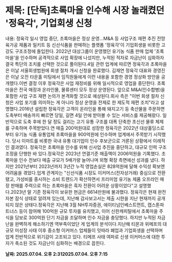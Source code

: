 # **제목: [단독]초록마을 인수해 시장 놀래켰던 '정육각', 기업회생 신청**

  내용: 정육각 일시 영업 중단, 초록마을은 정상 운영...M&A 등 사업구조 재편 추진 전망육가공 제품과 밀키트 등 신선식품을 판매하는 플랫폼 '정육각'이 기업회생을 비롯한 고강도 구조조정에 돌입한다. 2022년 대상그룹이 운영했던 유기농 식품 판매 업체 '초록마을'을 인수하며 공격적으로 사업 확장에 나섰지만, 누적된 적자로 자금난이 심화하자 결국 특단의 조치를 선택한 것으로 풀이된다.4일 관련 업계에 따르면 정육각과 초록마을은 이날 서울회생법원에 회생 절차 개시 신청을 완료했다. 김재연 정육각 대표와 경영진은 이날 오전 타운홀 미팅에서 임직원들에게 이런 내용을 포함한 경영 정상화 방안을 공개헸다.이번 결정 이후 정육각은 사업 재정비를 위해 일시적으로 영업을 중단한다. 초록마을은 전국 매장과 온라인몰, 물류센터 모두 정상 운영된다. 앞으로 M&A(인수합병)을 포함한 사업 구조 재편 논의가 본격화할 것으로 예상된다.회사 측은 "이번 회생 절차 신청은 사업 포기를 의미하는 게 아니라 정상 운영을 전제로 한 제도적 재편 조치"라고 설명했다.2016년 설립한 정육각은 고객이 온라인을 통해 돼지고기 등 축산물을 주문하면 도축부터 배송까지 빠르면 당일, 길면 4일 안에 받아볼 수 있는 서비스를 제공해왔다. 일반적으로 도축 후에 한 달 정도 걸리는 고기 유통 구조를 대폭 단축한 초신선 물류 체제를 구축하며 주목받았다.연 매출 200억원대로 성장한 정육각은 2022년 대상홀딩스로부터 유기농 식품 유통업체 초록마을을 900억원에 인수하며 업계에서 주목받기 시작했다. 당시 이마트를 비롯한 국내 유통 대기업이 인수 후보군으로 거론된 상황에서 이례적인 결과였다. 정육각은 초록마을 인수를 위해 신사업 추진을 중단하고, 대규모 인력 구조조정을 단행한 바 있다.정육각은 2023년 연결기준 매출액이 2006억원을 기록했다. 초록마을 인수 전보다 매출 규모가 5배가량 늘어나며 외형 확장 측면에선 성과를 냈다. 하지만 2021년부터 2023년까지 3년간 누적 영업손실은 828억원에 달해 수익성 확보엔 어려움을 겪었다.업계 관계자는 "신선식품 시장도 이커머스(전자상거래) 중심으로 전환됐고, 가성비를 중시하는 소비 트렌드가 확산하면서 프리미엄 유기농 제품 오프라인 매장 판매를 주력으로 하는 초록마을은 흑자 전환이 어려운 상황이었다"고 설명했다.2023년 말 기준 정육각이 보유한 현금은 6614만원에 불과했다. 정육각은 현재 완전 자본 잠식 상태로 알려져 있는데, 지난해 감사보고서는 제출 시한을 지난 현재까지 공개되지 않은 상태다.정육각은 지난해 3월 NH투자증권, 에이티넘인베스트먼트, 캡스톤파트너스 등이 참여해 100억원 규모 투자를 유치했고, 이어 신한캐피탈에서 초록마을 주식을 담보로 300억원 단기 자금을 조달하며 인수 자금을 충당했다. 하지만 누적된 자금난을 완벽하게 해소하기엔 역부족이었단 게 업계의 분석이다.지난해 티몬과 위메프의 대규모 미성장 사태 이후 중소형 이커머스 업체들이 잇따라 폐업과 기업회생을 선택하며 업계 전반적으로 위기감이 고조되고 있다. 티메프 사태 여파로 신생 이커머스에 대한 투자가 축소된 것도 자금난이 심화하는 배경으로 꼽힌다.

  **날짜: 2025.07.04. 오후 2:312025.07.04. 오후 7:15**